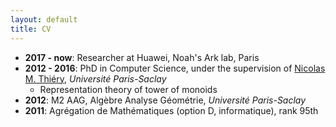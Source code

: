 ```yaml
---
layout: default
title: CV
---
```



- **2017 - now**: Researcher at Huawei, Noah's Ark lab, Paris
- **2012 - 2016**: PhD in Computer Science, under the
  supervision of [Nicolas M. Thiéry](https://nicolas.thiery.name/), *Université Paris-Saclay*
    - Representation theory of tower of monoids
- **2012**: M2 AAG,  Algèbre Analyse Géométrie, *Université Paris-Saclay*
- **2011**: Agrégation de Mathématiques (option D, informatique), rank 95th
